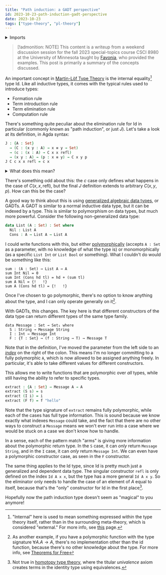 ```yaml
---
title: "Path induction: a GADT perspective"
id: 2023-10-23-path-induction-gadt-perspective
date: 2023-10-23
tags: ["type-theory", "pl-theory"]
---
```


<details>
<summary>Imports</summary>

```
-- These types aren't actually imported to improve CI performance :(
-- It doesn't matter what they are, just that they exist
data Int : Set where
postulate
    String : Set
{-# BUILTIN STRING String #-}

data _≡_ {l} {A : Set l} : (a b : A) → Set l where
  instance refl : {x : A} → x ≡ x
```

</details>

> [!admonition: NOTE]
> This content is a writeup from a weekend discussion session for the fall 2023 special-topics course CSCI 8980 at the University of Minnesota taught by [Favonia], who provided the examples.
> This post is primarily a summary of the concepts discussed.

An important concept in [Martin-Löf Type Theory][mltt] is the internal equality[^1] type $\mathrm{Id}$.
Like all inductive types, it comes with the typical rules used to introduce types:

[^1]:
    "Internal" here is used to mean something expressed within the type theory itself, rather than in the surrounding meta-theory, which is considered "external."
    For more info, see [this][equality] page.

- Formation rule
- Term introduction rule
- Term elimination rule
- Computation rule

There's something quite peculiar about the elimination rule for $\mathrm{Id}$ in particular (commonly known as "path induction", or just $J$).
Let's take a look at its definition, in Agda syntax:

```agda
J : {A : Set}
  → (C : (x y : A) → x ≡ y → Set)
  → (c : (x : A) → C x x refl)
  → (x y : A) → (p : x ≡ y) → C x y p
J C c x x refl = c x
```

<details>
  <summary>What does this mean?</summary>

An _eliminator_ rule defines how a type is used.
It's the primitive that often powers programming language features like pattern matching.
We can break this function down into each of the parameters it takes:

- $C$ is short for "motive".
  Think of $J$ as producing an $\mathrm{Id} \rightarrow C$ function, but we have to include the other components or else it's not complete.
- $c$ tells you how to handle the _only_ constructor to $\mathrm{Id}$, which is $\mathrm{refl}$.
  Think of this as a kind of pattern match on the $\mathrm{refl}$ case, since $\mathrm{Id}$ is just a regular inductive type.
- $x, y, p$ these are just a part of the final $\mathrm{Id} \rightarrow C$ function.

How $J$ is computed depends on your type theory's primitives; in HoTT you would define it in terms of something like transport.

</details>

There's something odd about this: the $c$ case only defines what happens in the case of $C(x, x, \mathrm{refl})$, but the final $J$ definition extends to arbitrary $C(x, y, p)$.
How can this be the case?

A good way to think about this is using [generalized algebraic data types][gadt], or GADTs.
A GADT is similar to a normal inductive data type, but it can be indexed by a type.
This is similar to polymorphism on data types, but much more powerful.
Consider the following non-generalized data type:

```agda
data List (A : Set) : Set where
  Nil : List A
  Cons : A → List A → List A
```

I could write functions with this, but either [polymorphically][polymorphism] (accepts `A : Set` as a parameter, with no knowledge of what the type is) or monomorphically (as a specific `List Int` or `List Bool` or something).
What I couldn't do would be something like this:

[polymorphism]: https://wiki.haskell.org/Polymorphism

```text
sum : (A : Set) → List A → A
sum Int Nil = 0
sum Int (Cons hd tl) = hd + (sum tl)
sum A Nil = {!   !}
sum A (Cons hd tl) = {!   !}
```

Once I've chosen to go polymorphic, there's no option to know anything about the type, and I can only operate generally on it[^2].

[^2]:
    As another example, if you have a polymorphic function with the type signature $\forall A . A \rightarrow A$, there's no implementation other than the $\mathrm{id}$ function, because there's no other knowledge about the type.
    For more info, see [Theorems for Free][free]

With GADTs, this changes.
The key here is that different constructors of the data type can return different types of the same type family.

```
data Message : Set → Set₁ where
  S : String → Message String
  I : Int → Message Int
  F : {T : Set} → (f : String → T) → Message T
```

Note that in the definition, I've moved the parameter from the left side to an [_index_][index] on the right of the colon.
This means I'm no longer committing to a fully polymorphic `A`, which is now allowed to be assigned anything freely.
In particular, it's able to take different values for different constructors.

[index]: https://agda.readthedocs.io/en/v2.6.4/language/data-types.html#indexed-datatypes

This allows me to write functions that are polymorphic over _all_ types, while still having the ability to refer to specific types.

```agda
extract : {A : Set} → Message A → A
extract (S s) = s
extract (I i) = i
extract (F f) = f "hello"
```

Note that the type signature of `extract` remains fully polymorphic, while each of the cases has full type information.
This is sound because we know exactly what indexes `Message` could take, and the fact that there are no other ways to construct a `Message` means we won't ever run into a case where we would be stuck on a case we don't know how to handle.

In a sense, each of the pattern match "arms" is giving more information about the polymorphic return type.
In the `S` case, it can _only_ return `Message String`, and in the `I` case, it can _only_ return `Message Int`.
We can even have a polymorphic constructor case, as seen in the `F` constructor.

The same thing applies to the $\mathrm{Id}$ type, since $\mathrm{Id}$ is pretty much just a generalized and dependent data type.
The singular constructor `refl` is only defined on the index `Id A x x`, but the type has a more general `Id A x y`.
So the eliminator only needs to handle the case of an element of $A$ equal to itself, because that's the "only" constructor for $\mathrm{Id}$ in the first place[^3].

[^3]: Not true in [homotopy type theory][hott], where the titular _univalence_ axiom creates terms in the identity type using equivalences.

Hopefully now the path induction type doesn't seem as "magical" to you anymore!

[mltt]: https://ncatlab.org/nlab/show/Martin-L%C3%B6f+dependent+type+theory
[equality]: https://ncatlab.org/nlab/show/equality#notions_of_equality_in_type_theory
[gadt]: https://en.wikipedia.org/wiki/Generalized_algebraic_data_type
[free]: https://www2.cs.sfu.ca/CourseCentral/831/burton/Notes/July14/free.pdf
[favonia]: https://favonia.org/
[hott]: https://homotopytypetheory.org/book/
